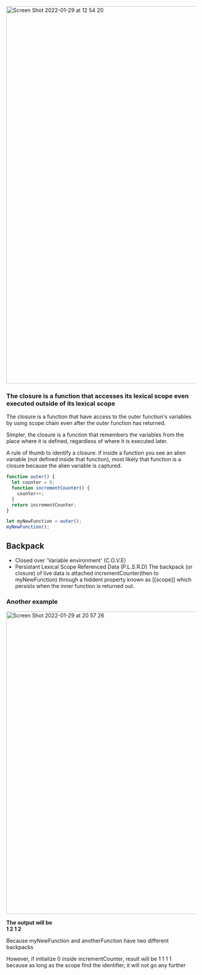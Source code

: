 <img width="1000" alt="Screen Shot 2022-01-29 at 12 54 20" src="https://user-images.githubusercontent.com/37787994/151675604-19cdd410-2e6b-4b2f-9a50-da691db22e8e.png">

### The closure is a function that accesses its lexical scope even executed outside of its lexical scope
The closure is a function that have access to the outer function's variables by using scope chain even after the outer function has returned.

Simpler, the closure is a function that remembers the variables from the place where it is defined, regardless of where it is executed later.

A rule of thumb to identify a closure: if inside a function you see an alien variable (not defined inside that function), most likely that function is a closure because the alien variable is captured.


```js
function outer() {
  let counter = 0;
  function incrementCounter() {
    counter++;
  }
  return incrementCounter;
}

let myNewFunction = outer();
myNewFunction();
```

## Backpack

- Closed over 'Variable environment' (C.O.V.E)
- Persistant Lexical Scope Referenced Data (P.L.S.R.D)
The backpack (or closure) of live data is attached incrementCounter(then to myNewFunction) through a hiddent property known as [[scope]] which persists when the inner function is returned out.

### Another example
<img width="802" alt="Screen Shot 2022-01-29 at 20 57 26" src="https://user-images.githubusercontent.com/37787994/151686055-e094031d-ae05-4975-999a-950e4cdf9edf.png">

**The output will be  
1 2 1 2**

Because myNewFunction and anotherFunction have two different backpacks

However, if initialize 0 inside incrementCounter, result will be 1 1 1 1   
because as long as the scope find the identifier, it will not go any further   
